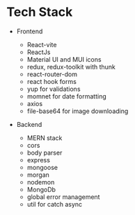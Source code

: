 # Tech Stack

- Frontend

  - React-vite
  - ReactJs
  - Material UI and MUI icons
  - redux, redux-toolkit with thunk
  - react-router-dom
  - react hook forms
  - yup for validations
  - momnet for date formatting
  - axios
  - file-base64 for image downloading

- Backend
  - MERN stack
  - cors
  - body parser
  - express
  - mongoose
  - morgan
  - nodemon
  - MongoDb
  - global error management
  - util for catch async
